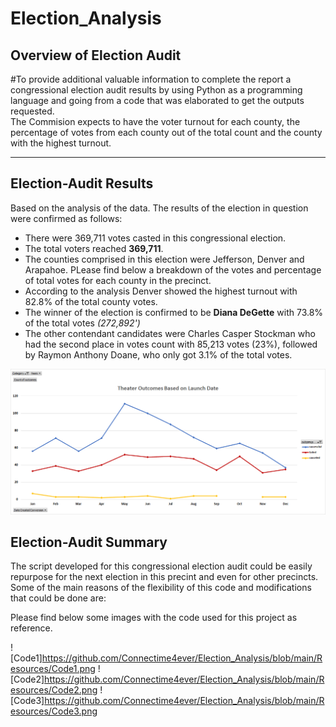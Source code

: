 # Election_Analysis
## Overview of Election Audit

#To provide additional valuable information to complete the report a congressional election audit results by using Python as a programming language and going from a code that was elaborated to get the outputs requested.    
The Commision expects to have the voter turnout for each county, the percentage of votes from each county out of the total count and the county with the highest turnout. 

---
## Election-Audit Results

Based on the analysis of the data. The results of the election in question were confirmed as follows: 

- There were 369,711 votes casted in this congressional election.
- The total voters reached **369,711**.
- The counties comprised in this election were Jefferson, Denver and Arapahoe. PLease find below a breakdown of the votes and percentage of total votes for each county in the precinct.
- According to the analysis Denver showed the highest turnout with 82.8% of the total county votes.
- The winner of the election is confirmed to be **Diana DeGette** with 73.8% of the total votes *(272,892')* 
- The other contendant candidates were Charles Casper Stockman who had the second place in votes count with 85,213 votes (23%), followed by Raymon Anthony Doane, who only got 3.1% of the total votes. 

![Outcomes_Based_on_Launch_Date](https://github.com/Connectime4ever/kickstarter-analysis/blob/main/resources/Theater%20Outcomes%20Based%20on%20Launch%20Date.png)


## Election-Audit Summary
The script developed for this congressional election audit could be easily repurpose for the next election in this precint and even for other precincts.  Some of the main reasons of the flexibility of this code and modifications that could be done are:



Please find below some images with the code used for this project as reference. 

![Code1]https://github.com/Connectime4ever/Election_Analysis/blob/main/Resources/Code1.png
![Code2]https://github.com/Connectime4ever/Election_Analysis/blob/main/Resources/Code2.png
![Code3]https://github.com/Connectime4ever/Election_Analysis/blob/main/Resources/Code3.png

